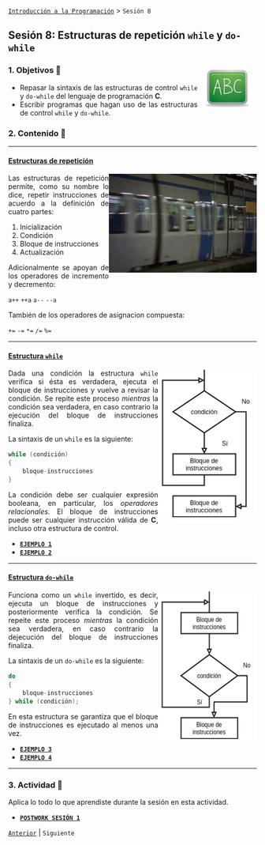 [`Introducción a la Programación`](../README.md) > `Sesión 8`

## Sesión 8: Estructuras de repetición `while` y `do-while`

<img src="../imagenes/pizarron.png" align="right" height="100" width="100" hspace="10">
<div style="text-align: justify;">

### 1. Objetivos :dart:

- Repasar la sintaxis de las estructuras de control `while` y `do-while` del lenguaje de programación __C__.
- Escribir programas que hagan uso de las estructuras de control `while` y `do-while`.

### 2. Contenido :rocket:

---
#### <ins>Estructuras de repetición</ins>
<img src="imagenes/imagen1.gif" width="300" height="200" align="right">

Las estructuras de repetición permite, como su nombre lo dice, repetir instrucciones de acuerdo a la definición de cuatro partes:

1. Inicialización
1. Condición
1. Bloque de instrucciones
1. Actualización

Adicionalmente se apoyan de los operadores de incremento y decremento:

`a++` `++a` `a--` `--a`

También de los operadores de asignacion compuesta:

`+=` `-=` `*=` `/=` `%=`

---
#### <ins>Estructura `while`</ins>
<img src="imagenes/imagen2.png" width="200" height="300" align="right">

Dada una condición la estructura `while` verifica si ésta es verdadera, ejecuta el bloque de instrucciones y vuelve a revisar la condición. Se repite este proceso *mientras* la condición sea verdadera, en caso contrario la ejecución del bloque de instrucciones finaliza.

La sintaxis de un `while` es la siguiente:

```c
while (condición)
{
	bloque-instrucciones
}
```

La condición debe ser cualquier expresión booleana, en particular, los *operadores relacionales*. El bloque de instrucciones puede ser cualquier instrucción válida de __C__, incluso otra estructura de control.

- [**`EJEMPLO 1`**](ejemplo01/README.md)
- [**`EJEMPLO 2`**](ejemplo02/README.md)

---
#### <ins>Estructura `do-while`</ins>
<img src="imagenes/imagen3.png" width="200" height="300" align="right">

Funciona como un `while` invertido, es decir, ejecuta un bloque de instrucciones y posteriormente verifica la condición. Se repeite este proceso *mientras* la condición sea verdadera, en caso contrario la dejecución del bloque de instrucciones finaliza.

La sintaxis de un `do-while` es la siguiente:

```c
do
{
	bloque-instrucciones
} while (condición);
```

En esta estructura se garantiza que el bloque de instrucciones es ejecutado al menos una vez.

- [**`EJEMPLO 3`**](ejemplo03/Readme.md)
- [**`EJEMPLO 4`**](ejemplo04/Readme.md)

---

### 3. Actividad :memo:
Aplica lo todo lo que aprendiste durante la sesión en esta actividad. 

- [**`POSTWORK SESIÓN 1`**](actividad/Readme.md)

[`Anterior`](../sesion07/README.md) | `Siguiente`

</div>
